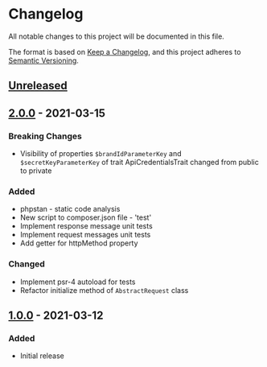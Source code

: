 # Changelog
All notable changes to this project will be documented in this file.

The format is based on [Keep a Changelog](https://keepachangelog.com/en/1.0.0/),
and this project adheres to [Semantic Versioning](https://semver.org/spec/v2.0.0.html).

## [Unreleased]

## [2.0.0] - 2021-03-15

### Breaking Changes
- Visibility of properties `$brandIdParameterKey` and `$secretKeyParameterKey` of trait ApiCredentialsTrait changed from public to private

### Added
- phpstan - static code analysis
- New script to composer.json file - 'test'
- Implement response message unit tests
- Implement request messages unit tests
- Add getter for httpMethod property

### Changed
- Implement psr-4 autoload for tests
- Refactor initialize method of `AbstractRequest` class

## [1.0.0] - 2021-03-12
### Added
- Initial release

[Unreleased]: https://github.com/DeH4eG/omnipay-luminor/compare/v2.0.0...HEAD
[2.0.0]: https://github.com/DeH4eG/omnipay-luminor/releases/tag/v2.0.0
[1.0.0]: https://github.com/DeH4eG/omnipay-luminor/releases/tag/v1.0.0